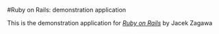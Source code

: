 #Ruby on Rails: demonstration application

This is the demonstration application for [*Ruby on Rails*](http://google.co.uk) by Jacek Zagawa